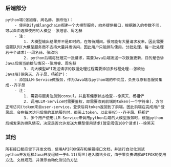### 后端部分
    python端(张旭睿、周名赫、张欣怡)：
        - 使用Dify或langchain搭建一个大模型服务，向外提供接口，根据输入的参数不同，可以自由选择使用的大模型--张旭睿、周名赫
        - 注：
            1. 大模型输出结果并不是即时的，在等待期间，很可能有大量请求发来，因此需要设置队列(大模型服务商不支持大量并发访问，因此用户只能排队使用，分批处理，每一批处理若干个请求)--周名赫、张欣怡
            2. python后端每处理完一批请求，需要Java后端发送一次数据更新，目的是告诉Java后端当前排队情况--张旭睿、周名赫
            3. 向大模型API发送请求的数据处理过程需要添加多线程处理--张欣怡
    Java端(徐笑天、齐子昂、杨祖俨)：
        - 添加LLM-Service微服务，作为Java端与python端的中间层，负责与原有各服务集成--齐子昂
        - 注：
            1. 需要将服务注册到consul，并且有健康状态检查--徐笑天、杨祖俨
            2. 调用LLM-Service时需要鉴权，即需要收到前端的token(一个字符串)，方可正常访问(token来自user-service，登录后将token返回到了前端，因此前端在完成用户登录后，会在每次访问后端的其他服务时，都带上token，以此鉴权)--齐子昂、杨祖俨
            3. 多个用户使用LLM-Service来调用python后端的大模型服务时，根据python后端发来的排队情况，决定是否允许发送大模型使用请求(暂定阈值100个请求)--徐笑天

### 其他
    所有接口都应留下开发文档，使用APIFOX保存和编辑接口文档，并进行自动化测试
    python开发组和Java开发组统一于6.11(周三)进入腾讯会议，由于果负责讲解APIFOX的使用方法、文档规范，并演示自动化测试的方法
